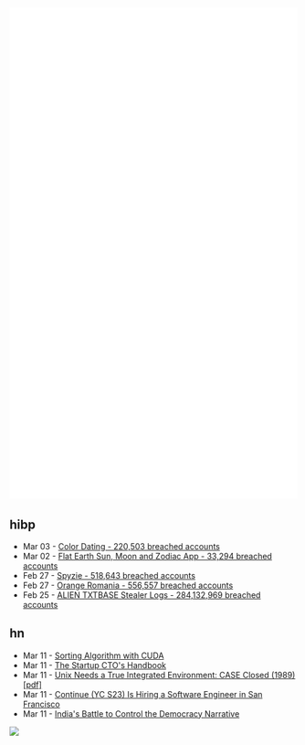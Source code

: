 ![Metrics](https://raw.githubusercontent.com/phixion/phixion/master/metrics.svg)

## hibp

<!--
for https://github.com/phixion/phixion/blob/main/.github/workflows/feeds.yml
-->
<!--START_SECTION:haveibeenpwnd-->
- Mar 03 - [Color Dating - 220,503 breached accounts](https://haveibeenpwned.com/PwnedWebsites#ColorDating)
- Mar 02 - [Flat Earth Sun, Moon and Zodiac App - 33,294 breached accounts](https://haveibeenpwned.com/PwnedWebsites#FlatEarthDave)
- Feb 27 - [Spyzie - 518,643 breached accounts](https://haveibeenpwned.com/PwnedWebsites#Spyzie)
- Feb 27 - [Orange Romania - 556,557 breached accounts](https://haveibeenpwned.com/PwnedWebsites#OrangeRomania)
- Feb 25 - [ALIEN TXTBASE Stealer Logs - 284,132,969 breached accounts](https://haveibeenpwned.com/PwnedWebsites#AlienStealerLogs)
<!--END_SECTION:haveibeenpwnd-->

## hn

<!--
for https://github.com/phixion/phixion/blob/main/.github/workflows/feeds.yml
-->
<!--START_SECTION:hn-->
- Mar 11 - [Sorting Algorithm with CUDA](https://ashwanirathee.com/blog/2025/sort2/)
- Mar 11 - [The Startup CTO's Handbook](https://github.com/ZachGoldberg/Startup-CTO-Handbook/blob/main/StartupCTOHandbook.md)
- Mar 11 - [Unix Needs a True Integrated Environment: CASE Closed (1989) [pdf]](http://www.bitsavers.org/pdf/xerox/parc/techReports/CSL-89-4_UNIX_Needs_A_True_Integrated_Environment.pdf)
- Mar 11 - [Continue (YC S23) Is Hiring a Software Engineer in San Francisco](https://www.ycombinator.com/companies/continue/jobs/smcxRnM-software-engineer)
- Mar 11 - [India's Battle to Control the Democracy Narrative](https://www.theplankmag.com/india-democracy-narrative)
<!--END_SECTION:hn-->

<!--
for https://yhype.me
-->
![](https://hit.yhype.me/github/profile?user_id=13013670)
